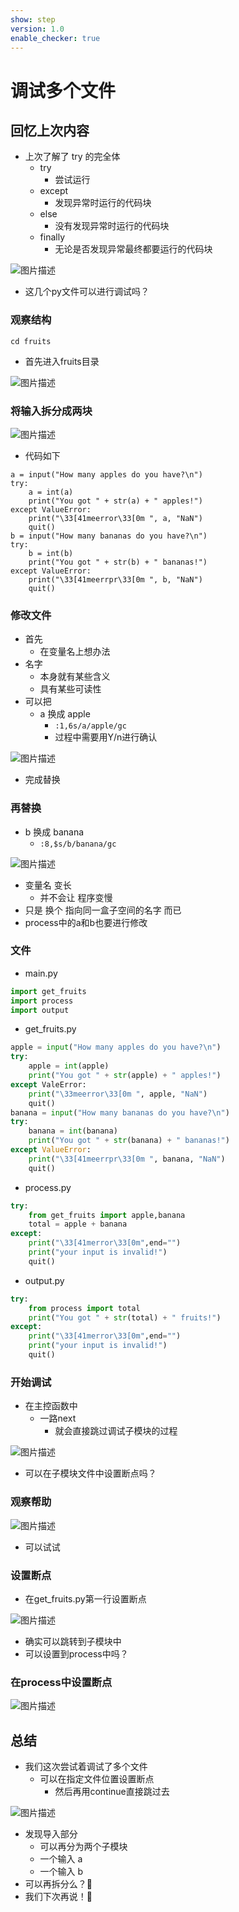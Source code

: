 ```yaml
---
show: step
version: 1.0
enable_checker: true
---
```


# 调试多个文件

## 回忆上次内容

- 上次了解了 try 的完全体
  - try
	- 尝试运行
  - except
	- 发现异常时运行的代码块
  - else
	- 没有发现异常时运行的代码块
  - finally
	- 无论是否发现异常最终都要运行的代码块

![图片描述](https://doc.shiyanlou.com/courses/uid1190679-20221230-1672366714550)

- 这几个py文件可以进行调试吗？

### 观察结构

```
cd fruits
```

- 首先进入fruits目录

![图片描述](https://doc.shiyanlou.com/courses/uid1190679-20231126-1701005841041)

### 将输入拆分成两块

![图片描述](https://doc.shiyanlou.com/courses/uid1190679-20231126-1701006614442)

- 代码如下

```
a = input("How many apples do you have?\n")
try:
    a = int(a)
    print("You got " + str(a) + " apples!")
except ValueError:
    print("\33[41meerror\33[0m ", a, "NaN")
    quit()
b = input("How many bananas do you have?\n")
try:
    b = int(b)
    print("You got " + str(b) + " bananas!")
except ValueError:
    print("\33[41meerrpr\33[0m ", b, "NaN")
    quit()
```

### 修改文件

- 首先
	- 在变量名上想办法
- 名字
	- 本身就有某些含义
	- 具有某些可读性
- 可以把
  - a 换成 apple
    - `:1,6s/a/apple/gc`
    - 过程中需要用Y/n进行确认

![图片描述](https://doc.shiyanlou.com/courses/uid1190679-20231126-1701006774419)

- 完成替换

### 再替换

- b 换成 banana	
	- `:8,$s/b/banana/gc`

![图片描述](https://doc.shiyanlou.com/courses/uid1190679-20240313-1710323424562)

- 变量名 变长
	- 并不会让 程序变慢
- 只是 换个 指向同一盒子空间的名字 而已
- process中的a和b也要进行修改

### 文件

- main.py

```python
import get_fruits
import process
import output
```

- get_fruits.py

```python
apple = input("How many apples do you have?\n")
try:
    apple = int(apple)
    print("You got " + str(apple) + " apples!")
except ValeError:
    print("\33meerror\33[0m ", apple, "NaN")
    quit()
banana = input("How many bananas do you have?\n")
try:
    banana = int(banana)
    print("You got " + str(banana) + " bananas!")
except ValueError:
    print("\33[41meerrpr\33[0m ", banana, "NaN")
    quit()
```

- process.py

```python
try:
    from get_fruits import apple,banana
    total = apple + banana
except:
    print("\33[41merror\33[0m",end="")
    print("your input is invalid!")
    quit()
```

- output.py

```python
try:
    from process import total
    print("You got " + str(total) + " fruits!")
except:
    print("\33[41merror\33[0m",end="")
    print("your input is invalid!")
    quit()
```

### 开始调试

- 在主控函数中
	- 一路next
		- 就会直接跳过调试子模块的过程

![图片描述](https://doc.shiyanlou.com/courses/uid1190679-20231126-1701007233843)

- 可以在子模块文件中设置断点吗？

### 观察帮助

![图片描述](https://doc.shiyanlou.com/courses/uid1190679-20230603-1685795178546)

- 可以试试

### 设置断点

- 在get_fruits.py第一行设置断点

![图片描述](https://doc.shiyanlou.com/courses/uid1190679-20231126-1701007392654)

- 确实可以跳转到子模块中
- 可以设置到process中吗？

### 在process中设置断点

![图片描述](https://doc.shiyanlou.com/courses/uid1190679-20231126-1701007434139)

## 总结

- 我们这次尝试着调试了多个文件
	- 可以在指定文件位置设置断点
		- 然后再用continue直接跳过去

![图片描述](https://doc.shiyanlou.com/courses/uid1190679-20230603-1685796171450)

- 发现导入部分
  - 可以再分为两个子模块
  - 一个输入 a
  - 一个输入 b
- 可以再拆分么？🤔
- 我们下次再说！👋
